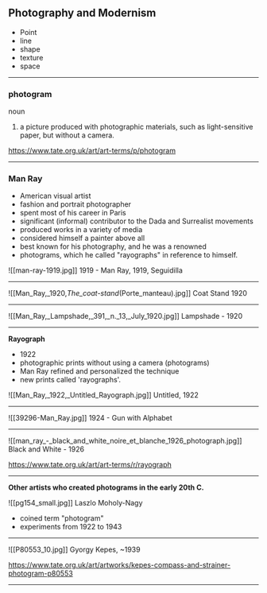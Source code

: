 ## Photography and Modernism

- Point 
- line
- shape
- texture
- space

<hr>

### photogram

noun

1. a picture produced with photographic materials, such as light-sensitive paper, but without a camera.

https://www.tate.org.uk/art/art-terms/p/photogram

<hr>

### Man Ray

- American visual artist 
- fashion and portrait photographer
- spent most of his career in Paris
- significant (informal) contributor to the Dada and Surrealist movements
- produced works in a variety of media
- considered himself a painter above all
- best known for his photography, and he was a renowned
- photograms, which he called "rayographs" in reference to himself.

![[man-ray-1919.jpg]]
1919 - Man Ray, 1919, Seguidilla

<hr>

![[Man_Ray,_1920,_The_coat-stand_(Porte_manteau).jpg]]
Coat Stand 1920

<hr>

![[Man_Ray,_Lampshade,_391,_n._13,_July_1920.jpg]]
Lampshade - 1920

<hr>

**Rayograph**

- 1922
- photographic prints without using a camera (photograms)
- Man Ray refined and personalized the technique
- new prints called 'rayographs'.

![[Man_Ray,_1922,_Untitled_Rayograph.jpg]]
Untitled, 1922

<hr>

![[39296-Man_Ray.jpg]]
1924 - Gun with Alphabet

<hr>

![[man_ray_-_black_and_white_noire_et_blanche_1926_photograph.jpg]]
Black and White - 1926

https://www.tate.org.uk/art/art-terms/r/rayograph

<hr>

**Other artists who created photograms in the early 20th C.**

![[pg154_small.jpg]]
Laszlo Moholy-Nagy

- coined term "photogram"
- experiments from 1922 to 1943

<hr>

![[P80553_10.jpg]]
Gyorgy Kepes, ~1939

https://www.tate.org.uk/art/artworks/kepes-compass-and-strainer-photogram-p80553

<hr>
